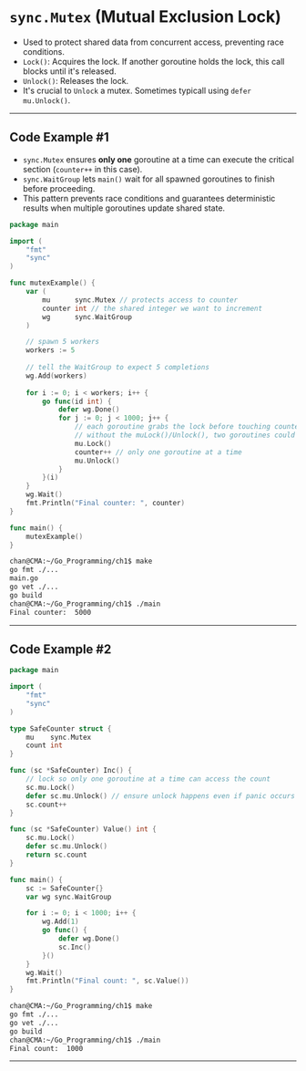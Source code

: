 # `sync.Mutex` (Mutual Exclusion Lock)

- Used to protect shared data from concurrent access, preventing race conditions.
- `Lock()`: Acquires the lock. If another goroutine holds the lock, this call blocks until it's released.
- `Unlock()`: Releases the lock.
- It's crucial to `Unlock` a mutex. Sometimes typicall using `defer mu.Unlock()`.

---

## Code Example #1 

- `sync.Mutex` ensures **only one** goroutine at a time can execute the critical section (`counter++` in this case).
- `sync.WaitGroup` lets `main()` wait for all spawned goroutines to finish before proceeding.
- This pattern prevents race conditions and guarantees deterministic results when multiple goroutines update shared state.

```go
package main

import (
	"fmt"
	"sync"
)

func mutexExample() {
	var (
		mu      sync.Mutex // protects access to counter
		counter int // the shared integer we want to increment
		wg      sync.WaitGroup
	)

    // spawn 5 workers
	workers := 5
    
    // tell the WaitGroup to expect 5 completions
	wg.Add(workers)
    
	for i := 0; i < workers; i++ {
		go func(id int) {
			defer wg.Done()
			for j := 0; j < 1000; j++ {
                // each goroutine grabs the lock before touching counter, and unlocks immediately after
                // without the muLock()/Unlock(), two goroutines could read/update/write counter at the same time causing data race and lost updates. 
				mu.Lock()
				counter++ // only one goroutine at a time
				mu.Unlock()
			}
		}(i)
	}
	wg.Wait()
	fmt.Println("Final counter: ", counter)
}

func main() {
	mutexExample()
}
```

```sh
chan@CMA:~/Go_Programming/ch1$ make
go fmt ./...
main.go
go vet ./...
go build
chan@CMA:~/Go_Programming/ch1$ ./main
Final counter:  5000
```

---

## Code Example #2

```go
package main

import (
	"fmt"
	"sync"
)

type SafeCounter struct {
	mu    sync.Mutex
	count int
}

func (sc *SafeCounter) Inc() {
	// lock so only one goroutine at a time can access the count
	sc.mu.Lock()
	defer sc.mu.Unlock() // ensure unlock happens even if panic occurs
	sc.count++
}

func (sc *SafeCounter) Value() int {
	sc.mu.Lock()
	defer sc.mu.Unlock()
	return sc.count
}

func main() {
	sc := SafeCounter{}
	var wg sync.WaitGroup

	for i := 0; i < 1000; i++ {
		wg.Add(1)
		go func() {
			defer wg.Done()
			sc.Inc()
		}()
	}
	wg.Wait()
	fmt.Println("Final count: ", sc.Value())
}
```

```sh
chan@CMA:~/Go_Programming/ch1$ make
go fmt ./...
go vet ./...
go build
chan@CMA:~/Go_Programming/ch1$ ./main
Final count:  1000
```

---

